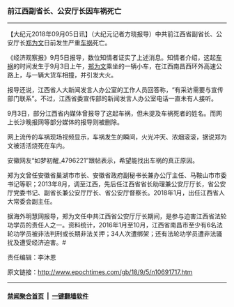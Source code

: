 ### 前江西副省长、公安厅长因车祸死亡
------------------------

<p>【大纪元2018年09月05日讯】（大纪元记者方晓报导）中共前江西省副省长、公安厅长<a href="http://www.epochtimes.com/gb/tag/%E9%83%91%E4%B8%BA%E6%96%87.html">郑为文</a>日前发生严重<a href="http://www.epochtimes.com/gb/tag/%E8%BD%A6%E7%A5%B8.html">车祸</a>死亡。</p>
<p>《经济观察报》9月5日报导，数位知情者证实了上述消息。知情者介绍，这起<a href="http://www.epochtimes.com/gb/tag/%E8%BD%A6%E7%A5%B8.html">车祸</a>的时间发生于9月3日上午，<a href="http://www.epochtimes.com/gb/tag/%E9%83%91%E4%B8%BA%E6%96%87.html">郑为文</a>乘坐的一辆小车，在江西南昌西环外高速公路上，与一辆大货车相撞，并引发大火。</p>
<p>报导还说，江西省人大新闻发言人办公室的工作人员回答称，“有采访需要与宣传部门联系”。不过，江西省委宣传部的新闻发言人办公室电话一直未有人接听。</p>
<p>9月3日，部分江西省内媒体曾报导了这起车祸，但未提及车祸死者的姓名。而网上长沙晚报网等部分媒体的报导则被删除。</p>
<p>网上流传的车祸现场视频显示，车祸发生的瞬间，火光冲天、浓烟滚滚，据说郑为文被活活烧死在车内。</p>
<p>安徽网友“如梦初醒_4796221”跟帖表示，希望能找出车祸的真正原因。</p>
<p>郑为文曾任安徽省巢湖市市长、安徽省政府副秘书长兼办公厅主任、马鞍山市市委书记等职；2013年8月，调至江西，先后任江西省省长助理兼公安厅厅长，省公安厅党委书记、副省长兼公安厅厅长、省公安厅督察长。2018年1月，出任江西省人大常委会副主任。</p>
<p>据海外明慧网报导，郑为文任中共江西省公安厅厅长期间，是参与迫害江西省法轮功学员的责任人之一。资料统计，2016年1月至10月，江西省南昌市至少有6名法轮功学员被非法判刑或长期非法关押；34人次遭绑架；还有法轮功学员遭非法骚扰及遭受经济迫害。#</p>
<p>责任编辑：李沐恩</p>

原文链接：http://www.epochtimes.com/gb/18/9/5/n10691717.htm


------------------------
#### [禁闻聚合首页](https://github.com/gfw-breaker/banned-news/blob/master/README.md) &nbsp;|&nbsp;  [一键翻墙软件](https://github.com/gfw-breaker/nogfw/blob/master/README.md)